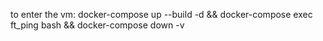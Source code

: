 to enter the vm:
  docker-compose up --build -d && docker-compose exec ft_ping bash && docker-compose down -v
